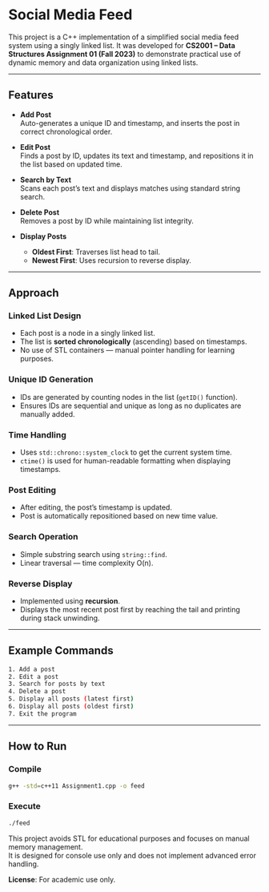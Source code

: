 # Social Media Feed

This project is a C++ implementation of a simplified social media feed system using a singly linked list. It was developed for **CS2001 – Data Structures Assignment 01 (Fall 2023)** to demonstrate practical use of dynamic memory and data organization using linked lists.

---

## Features

- **Add Post**  
  Auto-generates a unique ID and timestamp, and inserts the post in correct chronological order.

- **Edit Post**  
  Finds a post by ID, updates its text and timestamp, and repositions it in the list based on updated time.

- **Search by Text**  
  Scans each post’s text and displays matches using standard string search.

- **Delete Post**  
  Removes a post by ID while maintaining list integrity.

- **Display Posts**  
  - **Oldest First**: Traverses list head to tail.
  - **Newest First**: Uses recursion to reverse display.

---

## Approach

### Linked List Design

- Each post is a node in a singly linked list.
- The list is **sorted chronologically** (ascending) based on timestamps.
- No use of STL containers — manual pointer handling for learning purposes.

### Unique ID Generation

- IDs are generated by counting nodes in the list (`getID()` function).
- Ensures IDs are sequential and unique as long as no duplicates are manually added.

### Time Handling

- Uses `std::chrono::system_clock` to get the current system time.
- `ctime()` is used for human-readable formatting when displaying timestamps.

### Post Editing

- After editing, the post’s timestamp is updated.
- Post is automatically repositioned based on new time value.

### Search Operation

- Simple substring search using `string::find`.
- Linear traversal — time complexity O(n).

### Reverse Display

- Implemented using **recursion**.
- Displays the most recent post first by reaching the tail and printing during stack unwinding.

---

## Example Commands

```bash
1. Add a post
2. Edit a post
3. Search for posts by text
4. Delete a post
5. Display all posts (latest first)
6. Display all posts (oldest first)
7. Exit the program
```

---

## How to Run

### Compile

```bash
g++ -std=c++11 Assignment1.cpp -o feed
```

### Execute

```bash
./feed
```

This project avoids STL for educational purposes and focuses on manual memory management.  
It is designed for console use only and does not implement advanced error handling.

**License**: For academic use only.

